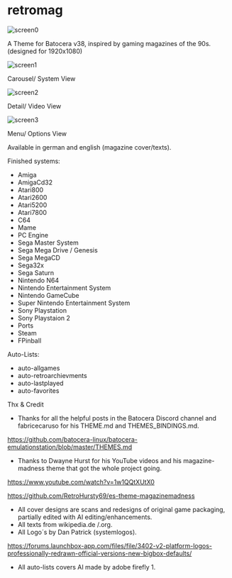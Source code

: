 # retromag

![screen0](https://github.com/Skarest/retromag/assets/155885036/1db7e552-7504-4a7c-a78c-f97d80726647)

A Theme for Batocera v38, inspired by gaming magazines of the 90s. (designed for 1920x1080)

![screen1](https://github.com/Skarest/retromag/assets/155885036/64c7172b-378e-4992-809e-c5e196504f59)

Carousel/ System View

![screen2](https://github.com/Skarest/retromag/assets/155885036/d211bfc9-b81e-4070-8abf-2822ea73ec7f)

Detail/ Video View

![screen3](https://github.com/Skarest/retromag/assets/155885036/0f192400-46e0-474d-9957-4b0910bc4886)

Menu/ Options View

Available in german and english (magazine cover/texts).

Finished systems:
- Amiga
- AmigaCd32
- Atari800
- Atari2600
- Atari5200
- Atari7800
- C64
- Mame
- PC Engine
- Sega Master System
- Sega Mega Drive / Genesis
- Sega MegaCD
- Sega32x
- Sega Saturn
- Nintendo N64
- Nintendo Entertainment System
- Nintendo GameCube
- Super Nintendo Entertainment System
- Sony Playstation
- Sony Playstaion 2
- Ports
- Steam
- FPinball

Auto-Lists:
- auto-allgames
- auto-retroarchievments
- auto-lastplayed
- auto-favorites

Thx & Credit

- Thanks for all the helpful posts in the Batocera Discord channel and fabricecaruso for his THEME.md and THEMES_BINDINGS.md.

https://github.com/batocera-linux/batocera-emulationstation/blob/master/THEMES.md
- Thanks to Dwayne Hurst for his YouTube videos and his magazine-madness theme that got the whole project going.

https://www.youtube.com/watch?v=1w1QQtXUtX0

https://github.com/RetroHursty69/es-theme-magazinemadness
- All cover designs are scans and redesigns of original game packaging, partially edited with AI editing/enhancements.
- All texts from wikipedia.de /.org.
- All Logo´s by Dan Patrick (systemlogos).

https://forums.launchbox-app.com/files/file/3402-v2-platform-logos-professionally-redrawn-official-versions-new-bigbox-defaults/
- All auto-lists covers AI made by adobe firefly 1.
  
